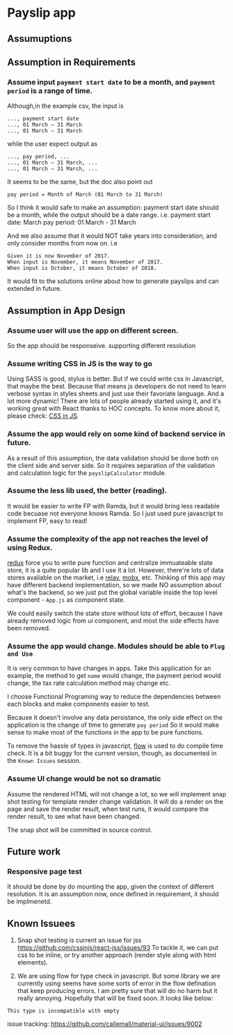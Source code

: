 # Payslip app

## Assumuptions

## Assumption in Requirements

### Assume input `payment start date` to be a month, and `payment period` is a range of time.

  Although,in the example csv, the input is
  ```
  ..., payment start date
  ..., 01 March – 31 March
  ..., 01 March – 31 March
  ```

  while the user expect output as
  ```
  ..., pay period, ...
  ..., 01 March – 31 March, ...
  ..., 01 March – 31 March, ...
  ```
It seems to be the same, but the doc also point out 
```
pay period = Month of March (01 March to 31 March)
```

So I think it would safe to make an assumption: payment start date should be a month, while the output should be a date range. i.e.
payment start date: March
pay period: 01 March - 31 March

And we also assume that it would NOT take years into consideration, and only consider months from now on. i.e
```
Given it is now November of 2017.
When input is November, it means November of 2017. 
When input is October, it means October of 2018.
```

It would fit to the solutions online about how to generate payslips and can extended in future.

## Assumption in App Design




### Assume user will use the app on different screen.
So the app should be responseive. supporting different resolution

### Assume writing CSS in JS is the way to go
Using SASS is good, stylus is better. But if we could write css in Javascript, that maybe the best. Because that means js developers do not need to learn verbose syntax in styles sheets and just use their favoriate language. And a lot more dynamic! There are lots of people already started using it, and it's working great with React thanks to HOC concepts.
To know more about it, please check: [CSS in JS](http://cssinjs.org/).


### Assume the app would rely on some kind of backend service in future.
As a result of this assumption, the data validation should be done both on the client side and server side. So it requires separation of the validation and calculation logic for the `payslipCalculator` module.


### Assume the less lib used, the better (reading).
It would be easier to write FP with Ramda, but it would bring less readable code becuase not everyone knows Ramda. So I just used pure javascript to implement FP, easy to read!


### Assume the complexity of the app not reaches the level of using Redux.
[redux](http://redux.js.org/) force you to write pure function and centralize immuateable state store, it is a quite popular lib and I use it a lot. However, there're lots of data stores avaliable on the market, i.e [relay](https://facebook.github.io/relay/), [mobx](https://github.com/mobxjs/mobx), etc. Thinking of this app may have different backend implementation, so we made NO assumption about what's the backend, so we just put the global variable inside the top level component - `App.js` as component state.

We could easily switch the state store without lots of effort, because I have already removed logic from ui component, and most the side effects have been removed.

### Assume the app would change. Modules should be able to `Plug and Use`
It is very common to have changes in apps. Take this application for an example, the method to get `name` would change, the payment period would change, the tax rate calculation method may change etc.

I choose Functional Programing way to reduce the dependencies between each blocks and make components easier to test. 

Because it doesn't involve any data persistance, the only side effect on the application is the change of time to generate `pay period` So it would make sense to make most of the functions in the app to be pure functions.

To remove the hassle of types in javascript, [flow](https://flow.org/) is used to do compile time check. It is a bit buggy for the current version, though, as documented in the `Known Issues` session.

### Assume UI change would be not so dramatic
Assume the rendered HTML will not change a lot, so we will implement snap shot testing for template render change validation. It will do a render on the page and save the render result, when test runs, it would compare the render result, to see what have been changed.

The snap shot will be committed in source control.


## Future work
### Responsive page test 
It should be done by do mounting the app, given the context of different resolution. It is an assumption now, once defined in requirement, it should be implmenetd.



## Known Issuees

1. Snap shot testing is current an issue for jss
https://github.com/cssinjs/react-jss/issues/93
To tackle it, we can put css to be inline, or try another approach (render style along with html elements).

2. We are using flow for type check in javascript. But some library we are currently using seems have some sorts of error in the flow defination that keep producing errors. I am pretty sure that will do no harm but it really annoying. Hopefully that will be fixed soon. It looks like below:
```
This type is incompatible with empty
```
issue tracking: https://github.com/callemall/material-ui/issues/9002